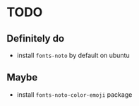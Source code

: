 # TODO

## Definitely do

* install `fonts-noto` by default on ubuntu

## Maybe

* install `fonts-noto-color-emoji` package
